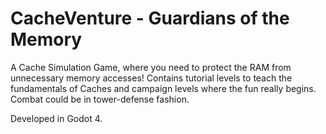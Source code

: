 # CacheVenture - Guardians of the Memory
A Cache Simulation Game, where you need to protect the RAM from unnecessary memory accesses! Contains tutorial levels to teach the fundamentals of Caches and campaign levels where the fun really begins. Combat could be in tower-defense fashion.

Developed in Godot 4.
